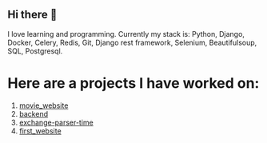 ## Hi there 👋


I love learning and programming.
Currently my stack is: Python, Django, Docker, Celery, Redis, Git, Django rest framework, Selenium, Beautifulsoup, SQL, Postgresql.

# Here are a projects I have worked on:
1) [movie_website](https://github.com/Qermon/movie_website)
2) [backend](https://github.com/Qermon/backend)
3) [exchange-parser-time](https://github.com/Qermon/exchange-parser-time)
4) [first_website](https://github.com/Qermon/first_website)
